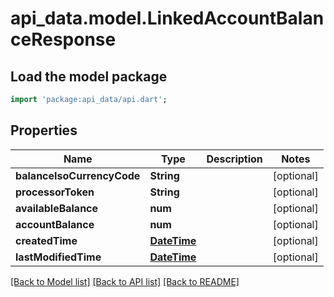 # api_data.model.LinkedAccountBalanceResponse

## Load the model package
```dart
import 'package:api_data/api.dart';
```

## Properties
Name | Type | Description | Notes
------------ | ------------- | ------------- | -------------
**balanceIsoCurrencyCode** | **String** |  | [optional] 
**processorToken** | **String** |  | [optional] 
**availableBalance** | **num** |  | [optional] 
**accountBalance** | **num** |  | [optional] 
**createdTime** | [**DateTime**](DateTime.md) |  | [optional] 
**lastModifiedTime** | [**DateTime**](DateTime.md) |  | [optional] 

[[Back to Model list]](../README.md#documentation-for-models) [[Back to API list]](../README.md#documentation-for-api-endpoints) [[Back to README]](../README.md)


